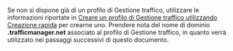 Se non si dispone già di un profilo di Gestione traffico, utilizzare le informazioni riportate in [Creare un profilo di Gestione traffico utilizzando Creazione rapida](../traffic-manager/traffic-manager-manage-profiles.md) per crearne uno. Prendere nota del nome di dominio **.trafficmanager.net** associato al profilo di Gestione traffico, in quanto verrà utilizzato nei passaggi successivi di questo documento.

<!---HONumber=August15_HO9-->